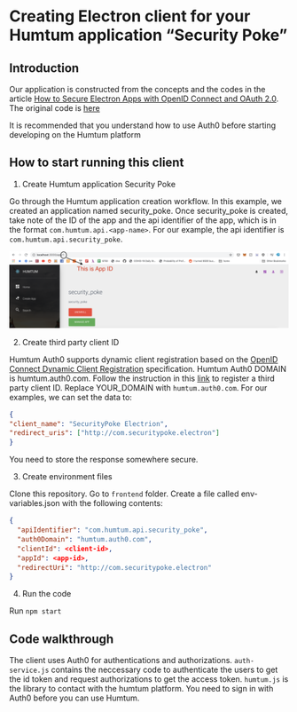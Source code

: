 # Creating Electron client for your Humtum application “Security Poke”

## Introduction
Our application is constructed from the concepts and the codes in the article [How to Secure Electron Apps with OpenID Connect and OAuth 2.0](https://auth0.com/blog/securing-electron-applications-with-openid-connect-and-oauth-2/).
The original code is [here](https://github.com/auth0-blog/electron-openid-oauth)

It is recommended that you understand how to use Auth0 before starting developing on the Humtum platform

## How to start running this client
1. Create Humtum application Security Poke

Go through the Humtum application creation workflow. In this example, we created an application named security_poke. Once security_poke is created, take note of the ID of the app and the api identifier of the app, which is in the format `com.humtum.api.<app-name>`. For our example, the api identifier is `com.humtum.api.security_poke`.

![How to find App id](img/appid.png)

2. Create third party client ID

Humtum Auth0 supports dynamic client registration based on the [OpenID Connect Dynamic Client Registration](https://openid.net/specs/openid-connect-registration-1_0.html) specification. Humtum Auth0 DOMAIN is humtum.auth0.com. Follow the instruction in this [link](https://auth0.com/docs/api-auth/dynamic-client-registration#register-your-application) to register a third party client ID. Replace YOUR_DOMAIN with `humtum.auth0.com`. For our examples, we can set the data to:
```json
{
"client_name": "SecurityPoke Electrion",
"redirect_uris": ["http://com.securitypoke.electron"]
}
```

You need to store the response somewhere secure.

3. Create environment files

Clone this repository. Go to `frontend` folder.
Create a file called env-variables.json with the following contents:
```json
{
  "apiIdentifier": "com.humtum.api.security_poke",
  "auth0Domain": "humtum.auth0.com",
  "clientId": <client-id>,
  "appId": <app-id>,
  "redirectUri": "http://com.securitypoke.electron"
}
```

4. Run the code

Run `npm start`


## Code walkthrough

The client uses Auth0 for authentications and authorizations. `auth-service.js` contains the neccessary code to authenticate the users to get the id token and request authorizations to get the access token. `humtum.js` is the library to contact with the humtum platform. You need to sign in with Auth0 before you can use Humtum.
